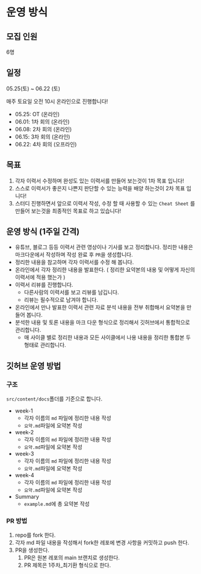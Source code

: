 # 운영 방식

## 모집 인원

6명

## **일정**

05.25(토) ~ 06.22 (토)

매주 토요일 오전 10시 온라인으로 진행합니다!

- 05.25: OT (온라인)
- 06.01: 1차 회의 (온라인)
- 06.08: 2차 회의 (온라인)
- 06.15: 3차 회의 (온라인)
- 06.22: 4차 회의 (오프라인)

## 목표

1. 각자 이력서 수정하며 완성도 있는 이력서를 만들어 보는것이 1차 목표 입니다!
2. 스스로 이력서가 좋은지 나쁜지 판단할 수 있는 능력을 배양 하는것이 2차 목표 입니다!
3. 스터디 진행하면서 앞으로 이력서 작성, 수정 할 때 사용할 수 있는 `Cheat Sheet` 를 만들어 보는것을 최종적인 목표로 하고 있습니다!

## 운영 방식 (1주일 간격)

- 유튜브, 블로그 등등 이력서 관련 영상이나 기사를 보고 정리합니다. 정리한 내용은 마크다운에서 작성하며 작성 완료 후 `PR`을 생성합니다.
- 정리한 내용을 참고하며 각자 이력서를 수정 해 봅니다.
- 온라인에서 각자 정리한 내용을 발표한다. ( 정리한 요약본의 내용 및 어떻게 자신의 이력서에 적용 했는가 )
- 이력서 리뷰를 진행합니다.
  - 다른사람의 이력서를 보고 리뷰를 남깁니다.
  - 리뷰는 필수적으로 남겨야 합니다.
- 온라인에서 만나 발표한 이력서 관련 자료 분석 내용을 전부 취합해서 요약본을 만들어 봅니다.
- 분석한 내용 및 토론 내용을 마크 다운 형식으로 정리해서 깃허브에서 통합적으로 관리합니다.
  - 매 사이클 별로 정리한 내용과 모든 사이클에서 나용 내용을 정리한 통합본 두 형태로 관리합니다.

## 깃허브 운영 방법

### 구조

`src/content/docs`폴더를 기준으로 합니다.

- week-1
  - 각자 이름의 `md` 파일에 정리한 내용 작성
  - `요약.md`파일에 요약본 작성
- week-2
  - 각자 이름의 `md` 파일에 정리한 내용 작성
  - `요약.md`파일에 요약본 작성
- week-3
  - 각자 이름의 `md` 파일에 정리한 내용 작성
  - `요약.md`파일에 요약본 작성
- week-4
  - 각자 이름의 `md` 파일에 정리한 내용 작성
  - `요약.md`파일에 요약본 작성
- Summary
  - `example.md`에 총 요약본 작성

### PR 방법

1. repo를 fork 한다.
2. 각자 md 파일 내용을 작성해서 fork한 레포에 변경 사항을 커밋하고 push 한다.
3. PR을 생성한다.
   1. PR은 원본 레포의 main 브랜치로 생성한다.
   2. PR 제목은 1주차\_최기환 형식으로 한다.
